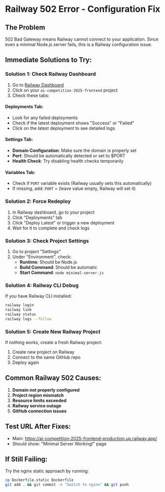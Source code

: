 # Railway 502 Error - Configuration Fix

## The Problem
502 Bad Gateway means Railway cannot connect to your application. Since even a minimal Node.js server fails, this is a Railway configuration issue.

## Immediate Solutions to Try:

### Solution 1: Check Railway Dashboard
1. Go to [Railway Dashboard](https://railway.app/dashboard)
2. Click on your `ai-competition-2025-frontend` project
3. Check these tabs:

#### **Deployments Tab:**
- Look for any failed deployments
- Check if the latest deployment shows "Success" or "Failed"
- Click on the latest deployment to see detailed logs

#### **Settings Tab:**
- **Domain Configuration**: Make sure the domain is properly set
- **Port**: Should be automatically detected or set to $PORT
- **Health Check**: Try disabling health checks temporarily

#### **Variables Tab:**
- Check if `PORT` variable exists (Railway usually sets this automatically)
- If missing, add: `PORT` = (leave value empty, Railway will set it)

### Solution 2: Force Redeploy
1. In Railway dashboard, go to your project
2. Click "Deployments" tab
3. Click "Deploy Latest" or trigger a new deployment
4. Wait for it to complete and check logs

### Solution 3: Check Project Settings
1. Go to project "Settings"
2. Under "Environment", check:
   - **Runtime**: Should be Node.js
   - **Build Command**: Should be automatic
   - **Start Command**: `node minimal-server.js`

### Solution 4: Railway CLI Debug
If you have Railway CLI installed:
```bash
railway login
railway link
railway status
railway logs --follow
```

### Solution 5: Create New Railway Project
If nothing works, create a fresh Railway project:
1. Create new project on Railway
2. Connect to the same GitHub repo
3. Deploy again

## Common Railway 502 Causes:
1. **Domain not properly configured**
2. **Project region mismatch**
3. **Resource limits exceeded**
4. **Railway service outage**
5. **GitHub connection issues**

## Test URL After Fixes:
- Main: https://ai-competition-2025-frontend-production.up.railway.app/
- Should show: "Minimal Server Working!" page

## If Still Failing:
Try the nginx static approach by running:
```bash
cp Dockerfile.static Dockerfile
git add . && git commit -m "Switch to nginx" && git push
```